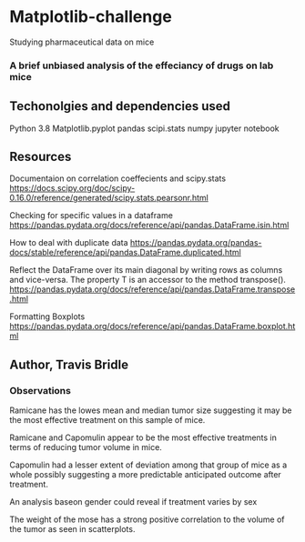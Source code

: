 # Matplotlib-challenge
Studying pharmaceutical data on mice
### A brief unbiased analysis of the effeciancy of drugs on lab mice

## Techonolgies and dependencies used
Python 3.8
Matplotlib.pyplot
pandas
scipi.stats
numpy
jupyter notebook

## Resources 

Documentaion on correlation coeffecients and scipy.stats
https://docs.scipy.org/doc/scipy-0.16.0/reference/generated/scipy.stats.pearsonr.html

Checking for specific values in a dataframe
https://pandas.pydata.org/docs/reference/api/pandas.DataFrame.isin.html

How to deal with duplicate data
https://pandas.pydata.org/pandas-docs/stable/reference/api/pandas.DataFrame.duplicated.html

Reflect the DataFrame over its main diagonal by writing rows as columns and vice-versa. The property T is an accessor to the method transpose().
https://pandas.pydata.org/docs/reference/api/pandas.DataFrame.transpose.html

Formatting Boxplots
https://pandas.pydata.org/docs/reference/api/pandas.DataFrame.boxplot.html

## Author, Travis Bridle

### Observations

Ramicane has the lowes mean and median tumor size suggesting it may be the most effective treatment on this sample of mice.

Ramicane and Capomulin appear to be the most effective treatments in terms of reducing tumor volume in mice.

Capomulin had a lesser extent of deviation among that group of mice as a whole possibly suggesting a more predictable anticipated outcome after treatment.

An analysis baseon gender could reveal if treatment varies by sex

The weight of the mose has a strong positive correlation to the volume of the tumor as seen in scatterplots.
